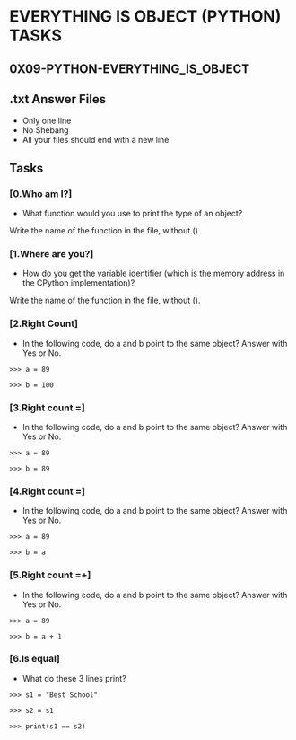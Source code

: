 # EVERYTHING IS OBJECT (PYTHON) TASKS

## 0X09-PYTHON-EVERYTHING_IS_OBJECT

## .txt Answer Files

* Only one line
* No Shebang
* All your files should end with a new line

## Tasks

### [0.Who am I?]

* What function would you use to print the type of an object?

Write the name of the function in the file, without ().

### [1.Where are  you?]

* How do you get the variable identifier (which is the memory address in the CPython implementation)?

Write the name of the function in the file, without ().

### [2.Right Count]

* In the following code, do a and b point to the same object? Answer with Yes or No.

```
>>> a = 89

>>> b = 100

```

### [3.Right count =]

* In the following code, do a and b point to the same object? Answer with Yes or No.

```
>>> a = 89

>>> b = 89

```

### [4.Right count =]

* In the following code, do a and b point to the same object? Answer with Yes or No.

```
>>> a = 89

>>> b = a

```

### [5.Right count =+]

* In the following code, do a and b point to the same object? Answer with Yes or No.

```
>>> a = 89

>>> b = a + 1

```

### [6.Is equal]

* What do these 3 lines print?

```
>>> s1 = "Best School"

>>> s2 = s1

>>> print(s1 == s2)

```
